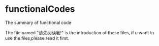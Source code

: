 # functionalCodes
The summary of functional code

The file named "请先阅读我!" is the introduction of these files, if u want to use the files,please
read it first.
